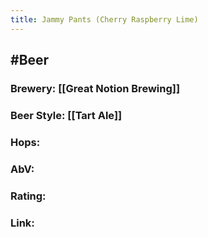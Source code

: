 ```yaml
---
title: Jammy Pants (Cherry Raspberry Lime)
---
```


## #Beer
### Brewery: [[Great Notion Brewing]]

### Beer Style: [[Tart Ale]]

### Hops: 

### AbV: 

### Rating: 

### Link: 
